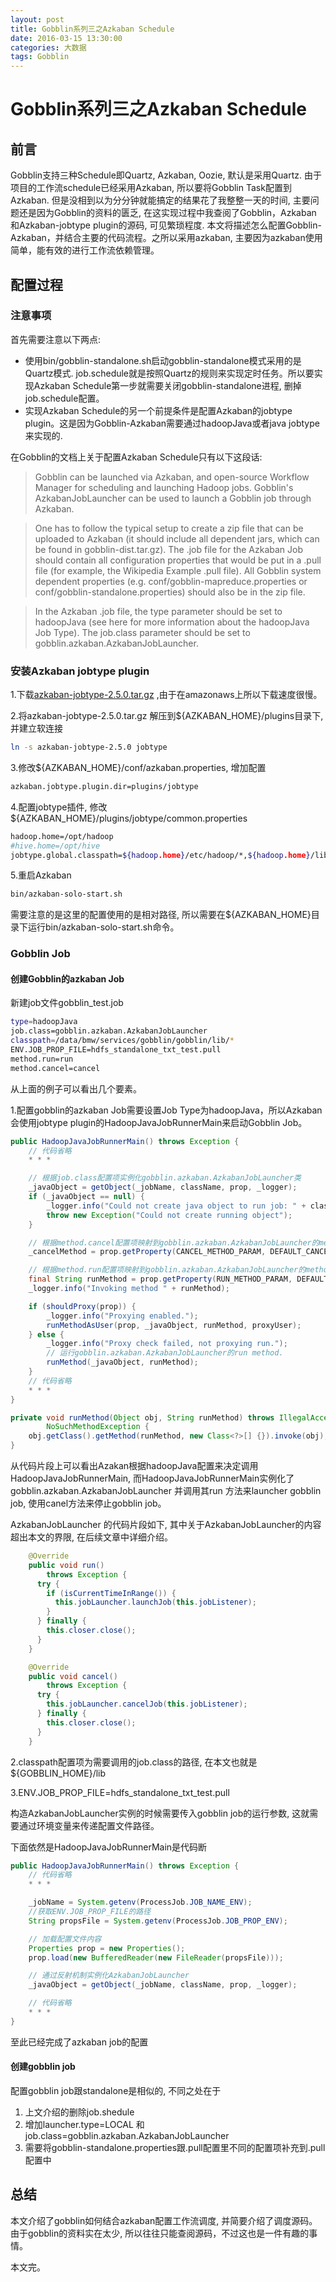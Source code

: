 ```yaml
---
layout: post
title: Gobblin系列三之Azkaban Schedule
date: 2016-03-15 13:30:00
categories: 大数据
tags: Gobblin
---
```

# Gobblin系列三之Azkaban Schedule

## 前言

Gobblin支持三种Schedule即Quartz, Azkaban, Oozie, 默认是采用Quartz. 由于项目的工作流schedule已经采用Azkaban, 所以要将Gobblin Task配置到Azkaban. 但是没相到以为分分钟就能搞定的结果花了我整整一天的时间, 主要问题还是因为Gobblin的资料的匮乏, 在这实现过程中我查阅了Gobblin，Azkaban 和Azkaban-jobtype plugin的源码, 可见繁琐程度. 本文将描述怎么配置Gobblin-Azkaban，并结合主要的代码流程。之所以采用azkaban, 主要因为azkaban使用简单，能有效的进行工作流依赖管理。

## 配置过程

### 注意事项

首先需要注意以下两点:

* 使用bin/gobblin-standalone.sh启动gobblin-standalone模式采用的是Quartz模式. job.schedule就是按照Quartz的规则来实现定时任务。所以要实现Azkaban Schedule第一步就需要关闭gobblin-standalone进程, 删掉job.schedule配置。
* 实现Azkaban Schedule的另一个前提条件是配置Azkaban的jobtype plugin。这是因为Gobblin-Azkaban需要通过hadoopJava或者java jobtype来实现的.

在Gobblin的文档上关于配置Azkaban Schedule只有以下这段话:

> Gobblin can be launched via Azkaban, and open-source Workflow Manager for scheduling and launching Hadoop jobs. Gobblin's AzkabanJobLauncher can be used to launch a Gobblin job through Azkaban.

> One has to follow the typical setup to create a zip file that can be uploaded to Azkaban (it should include all dependent jars, which can be found in gobblin-dist.tar.gz). The .job file for the Azkaban Job should contain all configuration properties that would be put in a .pull file (for example, the Wikipedia Example .pull file). All Gobblin system dependent properties (e.g. conf/gobblin-mapreduce.properties or conf/gobblin-standalone.properties) should also be in the zip file.

> In the Azkaban .job file, the type parameter should be set to hadoopJava (see here for more information about the hadoopJava Job Type). The job.class parameter should be set to gobblin.azkaban.AzkabanJobLauncher.

### 安装Azkaban jobtype plugin

1.下载[azkaban-jobtype-2.5.0.tar.gz](https://s3.amazonaws.com/azkaban2/azkaban-plugins/2.5.0/azkaban-jobtype-2.5.0.tar.gz) ,由于在amazonaws上所以下载速度很慢。

2.将azkaban-jobtype-2.5.0.tar.gz 解压到${AZKABAN_HOME}/plugins目录下, 并建立软连接

``` bash
ln -s azkaban-jobtype-2.5.0 jobtype
```

3.修改${AZKABAN_HOME}/conf/azkaban.properties, 增加配置

```bash
azkaban.jobtype.plugin.dir=plugins/jobtype
```

4.配置jobtype插件, 修改${AZKABAN_HOME}/plugins/jobtype/common.properties

```bash
hadoop.home=/opt/hadoop
#hive.home=/opt/hive
jobtype.global.classpath=${hadoop.home}/etc/hadoop/*,${hadoop.home}/lib/native/*,${hadoop.home}/share/common/*,${hadoop.home}/share/hdfs/*,${hadoop.home}/    share/yarn/*
```

5.重启Azkaban

```bash
bin/azkaban-solo-start.sh
```

需要注意的是这里的配置使用的是相对路径, 所以需要在${AZKABAN_HOME}目录下运行bin/azkaban-solo-start.sh命令。

### Gobblin Job

#### 创建Gobblin的azkaban Job

新建job文件gobblin_test.job

``` bash
type=hadoopJava
job.class=gobblin.azkaban.AzkabanJobLauncher
classpath=/data/bmw/services/gobblin/gobblin/lib/*
ENV.JOB_PROP_FILE=hdfs_standalone_txt_test.pull
method.run=run
method.cancel=cancel
```

从上面的例子可以看出几个要素。

1.配置gobblin的azkaban Job需要设置Job Type为hadoopJava，所以Azkaban会使用jobtype plugin的HadoopJavaJobRunnerMain来启动Gobblin Job。

``` java
public HadoopJavaJobRunnerMain() throws Exception {
    // 代码省略
    * * *

    // 根据job.class配置项实例化gobblin.azkaban.AzkabanJobLauncher类
    _javaObject = getObject(_jobName, className, prop, _logger);
    if (_javaObject == null) {
        _logger.info("Could not create java object to run job: " + className);
        throw new Exception("Could not create running object");
    }

    // 根据method.cancel配置项映射到gobblin.azkaban.AzkabanJobLauncher的method, 默认method为cancel
    _cancelMethod = prop.getProperty(CANCEL_METHOD_PARAM, DEFAULT_CANCEL_METHOD);

    // 根据method.run配置项映射到gobblin.azkaban.AzkabanJobLauncher的method, 默认method为run
    final String runMethod = prop.getProperty(RUN_METHOD_PARAM, DEFAULT_RUN_METHOD);
    _logger.info("Invoking method " + runMethod);

    if (shouldProxy(prop)) {
        _logger.info("Proxying enabled.");
        runMethodAsUser(prop, _javaObject, runMethod, proxyUser);
    } else {
        _logger.info("Proxy check failed, not proxying run.");
        // 运行gobblin.azkaban.AzkabanJobLauncher的run method.
        runMethod(_javaObject, runMethod);
    }
    // 代码省略
    * * *
}

private void runMethod(Object obj, String runMethod) throws IllegalAccessException, InvocationTargetException,
        NoSuchMethodException {
    obj.getClass().getMethod(runMethod, new Class<?>[] {}).invoke(obj);
}
```

从代码片段上可以看出Azakan根据hadoopJava配置来决定调用HadoopJavaJobRunnerMain, 而HadoopJavaJobRunnerMain实例化了gobblin.azkaban.AzkabanJobLauncher 并调用其run 方法来launcher gobblin job, 使用canel方法来停止gobblin job。

AzkabanJobLauncher 的代码片段如下, 其中关于AzkabanJobLauncher的内容超出本文的界限, 在后续文章中详细介绍。

``` java
    @Override
    public void run()
        throws Exception {
      try {
        if (isCurrentTimeInRange()) {
          this.jobLauncher.launchJob(this.jobListener);
        }
      } finally {
        this.closer.close();
      }
    }

    @Override
    public void cancel()
        throws Exception {
      try {
        this.jobLauncher.cancelJob(this.jobListener);
      } finally {
        this.closer.close();
      }
    }
```

2.classpath配置项为需要调用的job.class的路径, 在本文也就是${GOBBLIN_HOME}/lib

3.ENV.JOB_PROP_FILE=hdfs_standalone_txt_test.pull

构造AzkabanJobLauncher实例的时候需要传入gobblin job的运行参数, 这就需要通过环境变量来传递配置文件路径。

下面依然是HadoopJavaJobRunnerMain是代码断

```java
public HadoopJavaJobRunnerMain() throws Exception {
    // 代码省略
    * * *

    _jobName = System.getenv(ProcessJob.JOB_NAME_ENV);
    //获取ENV.JOB_PROP_FILE的路径
    String propsFile = System.getenv(ProcessJob.JOB_PROP_ENV);

    // 加载配置文件内容
    Properties prop = new Properties();
    prop.load(new BufferedReader(new FileReader(propsFile)));

    // 通过反射机制实例化AzkabanJobLauncher
    _javaObject = getObject(_jobName, className, prop, _logger);

    // 代码省略
    * * *
}
```

至此已经完成了azkaban job的配置

#### 创建gobblin job

配置gobblin job跟standalone是相似的, 不同之处在于

1. 上文介绍的删除job.shedule
2. 增加launcher.type=LOCAL 和 job.class=gobblin.azkaban.AzkabanJobLauncher
3. 需要将gobblin-standalone.properties跟.pull配置里不同的配置项补充到.pull配置中

## 总结

本文介绍了gobblin如何结合azkaban配置工作流调度, 并简要介绍了调度源码。由于gobblin的资料实在太少, 所以往往只能查阅源码，不过这也是一件有趣的事情。

本文完。
